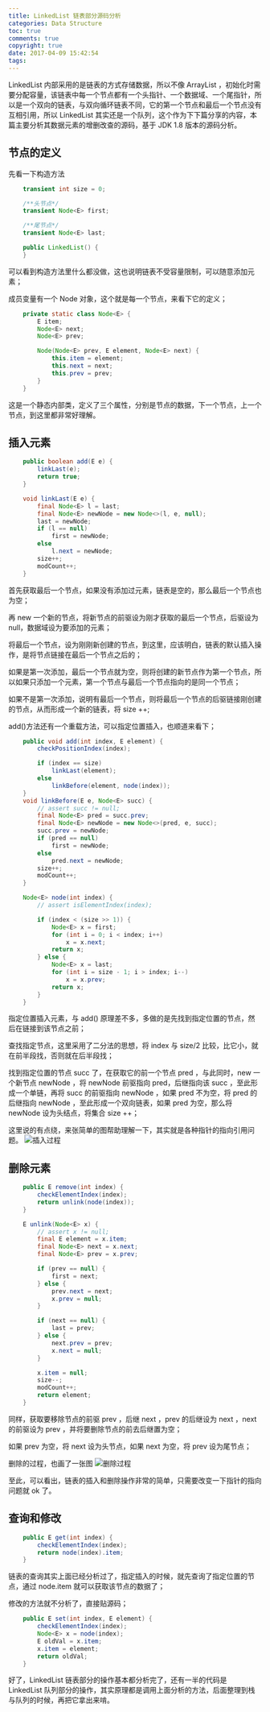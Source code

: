 ```yaml
---
title: LinkedList 链表部分源码分析
categories: Data Structure
toc: true
comments: true
copyright: true
date: 2017-04-09 15:42:54
tags:
---
```


LinkedList 内部采用的是链表的方式存储数据，所以不像 ArrayList ，初始化时需要分配容量，该链表中每一个节点都有一个头指针、一个数据域、一个尾指针，所以是一个双向的链表，与双向循环链表不同，它的第一个节点和最后一个节点没有互相引用，所以 LinkedList 其实还是一个队列，这个作为下下篇分享的内容，本篇主要分析其数据元素的增删改查的源码，基于 JDK 1.8 版本的源码分析。

<!--more-->

## 节点的定义
先看一下构造方法
```java
    transient int size = 0;

    /**头节点*/
    transient Node<E> first;

    /**尾节点*/
    transient Node<E> last;

    public LinkedList() {
    }

```

可以看到构造方法里什么都没做，这也说明链表不受容量限制，可以随意添加元素；

成员变量有一个 Node 对象，这个就是每一个节点，来看下它的定义；
```java
    private static class Node<E> {
        E item;
        Node<E> next;
        Node<E> prev;

        Node(Node<E> prev, E element, Node<E> next) {
            this.item = element;
            this.next = next;
            this.prev = prev;
        }
    }

```

这是一个静态内部类，定义了三个属性，分别是节点的数据，下一个节点，上一个节点，到这里都非常好理解。

## 插入元素
```java
    public boolean add(E e) {
        linkLast(e);
        return true;
    }

    void linkLast(E e) {
        final Node<E> l = last;
        final Node<E> newNode = new Node<>(l, e, null);
        last = newNode;
        if (l == null)
            first = newNode;
        else
            l.next = newNode;
        size++;
        modCount++;
    }

```
首先获取最后一个节点，如果没有添加过元素，链表是空的，那么最后一个节点也为空；

再 new 一个新的节点，将新节点的前驱设为刚才获取的最后一个节点，后驱设为 null，数据域设为要添加的元素；

将最后一个节点，设为刚刚新创建的节点，到这里，应该明白，链表的默认插入操作，是将节点链接在最后一个节点之后的；

如果是第一次添加，最后一个节点就为空，则将创建的新节点作为第一个节点，所以如果只添加一个元素，第一个节点与最后一个节点指向的是同一个节点；

如果不是第一次添加，说明有最后一个节点，则将最后一个节点的后驱链接刚创建的节点，从而形成一个新的链表，将 size ++;

add()方法还有一个重载方法，可以指定位置插入，也顺道来看下；
```java
    public void add(int index, E element) {
        checkPositionIndex(index);

        if (index == size)
            linkLast(element);
        else
            linkBefore(element, node(index));
    }
    void linkBefore(E e, Node<E> succ) {
        // assert succ != null;
        final Node<E> pred = succ.prev;
        final Node<E> newNode = new Node<>(pred, e, succ);
        succ.prev = newNode;
        if (pred == null)
            first = newNode;
        else
            pred.next = newNode;
        size++;
        modCount++;
    }

    Node<E> node(int index) {
        // assert isElementIndex(index);

        if (index < (size >> 1)) {
            Node<E> x = first;
            for (int i = 0; i < index; i++)
                x = x.next;
            return x;
        } else {
            Node<E> x = last;
            for (int i = size - 1; i > index; i--)
                x = x.prev;
            return x;
        }
    }

```
指定位置插入元素，与 add() 原理差不多，多做的是先找到指定位置的节点，然后在链接到该节点之前；

查找指定节点，这里采用了二分法的思想，将 index 与 size/2 比较，比它小，就在前半段找，否则就在后半段找；

找到指定位置的节点 succ 了，在获取它的前一个节点 pred ，与此同时，new 一个新节点 newNode ，将 newNode 前驱指向 pred，后继指向该 succ ，至此形成一个单链，再将 succ 的前驱指向 newNode ，如果 pred 不为空，将 pred 的后继指向 newNode ，至此形成一个双向链表，如果 pred 为空，那么将 newNode 设为头结点，将集合 size ++；

这里说的有点绕，来张简单的图帮助理解一下，其实就是各种指针的指向引用问题。
![插入过程](/images/Structure/double_list_add.png)

## 删除元素
```java
    public E remove(int index) {
        checkElementIndex(index);
        return unlink(node(index));
    }

    E unlink(Node<E> x) {
        // assert x != null;
        final E element = x.item;
        final Node<E> next = x.next;
        final Node<E> prev = x.prev;

        if (prev == null) {
            first = next;
        } else {
            prev.next = next;
            x.prev = null;
        }

        if (next == null) {
            last = prev;
        } else {
            next.prev = prev;
            x.next = null;
        }

        x.item = null;
        size--;
        modCount++;
        return element;
    }

```
同样，获取要移除节点的前驱 prev ，后继 next ，prev 的后继设为 next ，next 的前驱设为 prev ，并将要删除节点的前去后继置为空；

如果 prev 为空，将 next 设为头节点，如果 next 为空，将 prev 设为尾节点；

删除的过程，也画了一张图
![删除过程](/images/Structure/double_list_delete.png)


至此，可以看出，链表的插入和删除操作非常的简单，只需要改变一下指针的指向问题就 ok 了。


## 查询和修改
```java
    public E get(int index) {
        checkElementIndex(index);
        return node(index).item;
    }

```
链表的查询其实上面已经分析过了，指定插入的时候，就先查询了指定位置的节点，通过 node.item 就可以获取该节点的数据了；

修改的方法就不分析了，直接贴源码；
```java
    public E set(int index, E element) {
        checkElementIndex(index);
        Node<E> x = node(index);
        E oldVal = x.item;
        x.item = element;
        return oldVal;
    }

```

好了，LinkedList 链表部分的操作基本都分析完了，还有一半的代码是 LinkedList 队列部分的操作，其实原理都是调用上面分析的方法，后面整理到栈与队列的时候，再把它拿出来啃。




